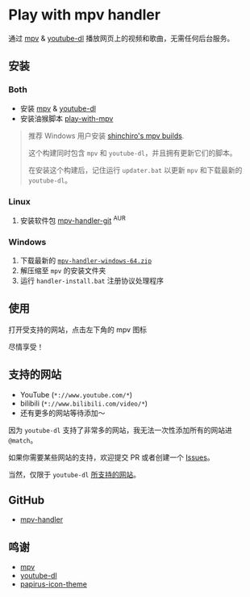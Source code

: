 # Play with mpv handler

通过 [mpv][mpv] & [youtube-dl][youtube-dl] 播放网页上的视频和歌曲，无需任何后台服务。

## 安装

### Both

- 安装 [mpv][mpv-install] & [youtube-dl][youtube-dl]
- 安装油猴脚本 [play-with-mpv][mpv-handler-greasyfork]

> 推荐 Windows 用户安装 [shinchiro's mpv builds][mpv-windows].
>
> 这个构建同时包含 `mpv` 和 `youtube-dl`，并且拥有更新它们的脚本。
>
> 在安装这个构建后，记住运行 `updater.bat` 以更新 `mpv` 和下载最新的 `youtube-dl`。

### Linux

1. 安装软件包 [mpv-handler-git][mpv-handler-aur] <sup>AUR</sup>

### Windows

1. 下载最新的 [`mpv-handler-windows-64.zip`][mpv-handler-release]
2. 解压缩至 `mpv` 的安装文件夹
3. 运行 `handler-install.bat` 注册协议处理程序

## 使用

打开受支持的网站，点击左下角的 mpv 图标

尽情享受！

## 支持的网站

- YouTube (`*://www.youtube.com/*`)
- bilibili (`*://www.bilibili.com/video/*`)
- 还有更多的网站等待添加～

因为 `youtube-dl` 支持了非常多的网站，我无法一次性添加所有的网站进 `@match`。

如果你需要某些网站的支持，欢迎提交 PR 或者创建一个 [Issues][mpv-handler-issues]。

当然，仅限于 `youtube-dl` [所支持的网站][youtube-dl-sites]。

## GitHub

- [mpv-handler][mpv-handler]

## 鸣谢

- [mpv][mpv]
- [youtube-dl][youtube-dl]
- [papirus-icon-theme][papirus-icon-theme]

[mpv-handler-aur]: https://aur.archlinux.org/packages/mpv-handler-git/
[mpv-handler-issues]: https://github.com/akiirui/mpv-handler/issues/new
[mpv-handler-release]: https://github.com/akiirui/mpv-handler/releases/latest/download/mpv-handler-windows-64.zip
[mpv-handler-greasyfork]: https://greasyfork.org/scripts/416271-play-with-mpv
[mpv-handler]: https://github.com/akiirui/mpv-handler/
[mpv-install]: https://mpv.io/installation/
[mpv-windows]: https://sourceforge.net/projects/mpv-player-windows/files
[mpv]: https://mpv.io/
[papirus-icon-theme]: https://github.com/PapirusDevelopmentTeam/papirus-icon-theme/
[youtube-dl-sites]: https://ytdl-org.github.io/youtube-dl/supportedsites.html
[youtube-dl]: https://github.com/ytdl-org/youtube-dl/

